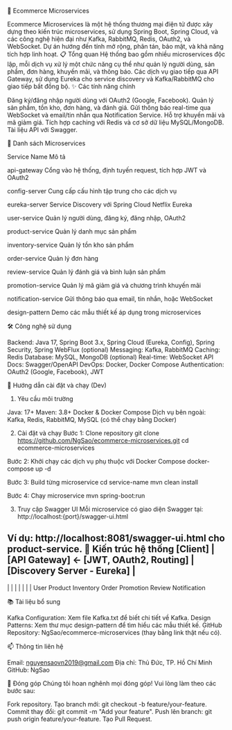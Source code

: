 🛒 Ecommerce Microservices
   
Ecommerce Microservices là một hệ thống thương mại điện tử được xây dựng theo kiến trúc microservices, sử dụng Spring Boot, Spring Cloud, và các công nghệ hiện đại như Kafka, RabbitMQ, Redis, OAuth2, và WebSocket. Dự án hướng đến tính mở rộng, phân tán, bảo mật, và khả năng tích hợp linh hoạt.
📋 Tổng quan
Hệ thống bao gồm nhiều microservices độc lập, mỗi dịch vụ xử lý một chức năng cụ thể như quản lý người dùng, sản phẩm, đơn hàng, khuyến mãi, và thông báo. Các dịch vụ giao tiếp qua API Gateway, sử dụng Eureka cho service discovery và Kafka/RabbitMQ cho giao tiếp bất đồng bộ.
✨ Các tính năng chính

Đăng ký/đăng nhập người dùng với OAuth2 (Google, Facebook).
Quản lý sản phẩm, tồn kho, đơn hàng, và đánh giá.
Gửi thông báo real-time qua WebSocket và email/tin nhắn qua Notification Service.
Hỗ trợ khuyến mãi và mã giảm giá.
Tích hợp caching với Redis và cơ sở dữ liệu MySQL/MongoDB.
Tài liệu API với Swagger.

📂 Danh sách Microservices



Service Name
Mô tả



api-gateway
Cổng vào hệ thống, định tuyến request, tích hợp JWT và OAuth2


config-server
Cung cấp cấu hình tập trung cho các dịch vụ


eureka-server
Service Discovery với Spring Cloud Netflix Eureka


user-service
Quản lý người dùng, đăng ký, đăng nhập, OAuth2


product-service
Quản lý danh mục sản phẩm


inventory-service
Quản lý tồn kho sản phẩm


order-service
Quản lý đơn hàng


review-service
Quản lý đánh giá và bình luận sản phẩm


promotion-service
Quản lý mã giảm giá và chương trình khuyến mãi


notification-service
Gửi thông báo qua email, tin nhắn, hoặc WebSocket


design-pattern
Demo các mẫu thiết kế áp dụng trong microservices


🛠 Công nghệ sử dụng

Backend: Java 17, Spring Boot 3.x, Spring Cloud (Eureka, Config), Spring Security, Spring WebFlux (optional)
Messaging: Kafka, RabbitMQ
Caching: Redis
Database: MySQL, MongoDB (optional)
Real-time: WebSocket
API Docs: Swagger/OpenAPI
DevOps: Docker, Docker Compose
Authentication: OAuth2 (Google, Facebook), JWT

🚀 Hướng dẫn cài đặt và chạy (Dev)
1. Yêu cầu môi trường

Java: 17+
Maven: 3.8+
Docker & Docker Compose
Dịch vụ bên ngoài: Kafka, Redis, RabbitMQ, MySQL (có thể chạy bằng Docker)

2. Cài đặt và chạy
Bước 1: Clone repository
git clone https://github.com/NgSao/ecommerce-microservices.git
cd ecommerce-microservices

Bước 2: Khởi chạy các dịch vụ phụ thuộc với Docker Compose
docker-compose up -d

Bước 3: Build từng microservice
cd service-name
mvn clean install

Bước 4: Chạy microservice
mvn spring-boot:run

3. Truy cập Swagger UI
Mỗi microservice có giao diện Swagger tại:
http://localhost:{port}/swagger-ui.html

Ví dụ: http://localhost:8081/swagger-ui.html cho product-service.
📡 Kiến trúc hệ thống
[Client]
   |
[API Gateway] <- [JWT, OAuth2, Routing]
   |
[Discovery Server - Eureka]
   |
------------------------------------------------------------
|      |        |           |         |          |         |
User  Product  Inventory  Order  Promotion  Review  Notification

📚 Tài liệu bổ sung

Kafka Configuration: Xem file Kafka.txt để biết chi tiết về Kafka.
Design Patterns: Xem thư mục design-pattern để tìm hiểu các mẫu thiết kế.
GitHub Repository: NgSao/ecommerce-microservices (thay bằng link thật nếu có).

📫 Thông tin liên hệ

Email: nguyensaovn2019@gmail.com
Địa chỉ: Thủ Đức, TP. Hồ Chí Minh
GitHub: NgSao

🤝 Đóng góp
Chúng tôi hoan nghênh mọi đóng góp! Vui lòng làm theo các bước sau:

Fork repository.
Tạo branch mới: git checkout -b feature/your-feature.
Commit thay đổi: git commit -m "Add your feature".
Push lên branch: git push origin feature/your-feature.
Tạo Pull Request.


